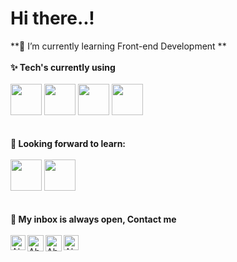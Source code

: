<h1> Hi there..!  </h1>


<!-- **🔭 I’m currently working on my <a href="https://www.piyushp7pravin.tech/"><b>Portfolio Website</b> </a> and Twitter Sentiment Analysis Project**<br> -->
**🌱 I’m currently learning Front-end Development **
<br>
<br>
**✨ Tech's currently using** <br>
<br>
<code><a href="https://www.python.org/" target="_blank"><img height="50" src="https://cdn.svgporn.com/logos/python.svg"></a></code>
<code><a href="https://www.postgresql.org/" target="_blank"><img height="50" src="https://cdn.svgporn.com/logos/postgresql.svg"></a></code>
<code><a href="https://www.sqlite.org/" target="_blank"><img height="50" src="https://cdn.svgporn.com/logos/sqlite.svg"></a></code>
<code><a href="https://www.djangoproject.com/" target = "_blank"><img height="50" src ="https://cdn.svgporn.com/logos/django.svg"></a></code>
<br>
<br>
<br>
**🌱 Looking forward to learn:** <br>
<br>
<code><a href="https://www.javascript.com/" target="_blank"><img height="50" src="https://www.vectorlogo.zone/logos/javascript/javascript-ar21.svg"></a></code>
<code><a href="https://reactjs.org/" target="_blank"><img height="50" src="https://www.vectorlogo.zone/logos/reactjs/reactjs-ar21.svg"></a></code>
<br>
<br>
<br>
**💬 My inbox is always open, Contact me**
<br>
<br> 
  <a href="https://www.linkedin.com/in/bhattaabhishek/">
   <img align="left" alt="Abhishek Bhatta | Linkedin" width="24px" src="https://github.com/piyushP7pravin/piyushP7pravin/blob/master/Linkedin.svg" />
  </a>
  <a href="mailto:bhatta.abishek11@gmail.com">
    <img align="left" alt="Abhishek Bhatta | Gmail" width="26px" src="https://github.com/piyushP7pravin/piyushP7pravin/blob/master/Gmail.svg" />
  </a>
  <a href="https://twitter.com/Abhishek9860480">
    <img align="left" alt="Abhishek Bhatta | Twitter" width="26px" src="https://github.com/piyushP7pravin/piyushP7pravin/blob/master/Twitter.svg" />
  </a>
  <a href="https://www.instagram.com/username_abh/">
    <img align="left" alt="Abhishek Bhatta | Instagram" width="24px" src="https://github.com/piyushP7pravin/piyushP7pravin/blob/master/Instagram.svg" />
  </a>
<br>
<br>
